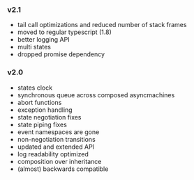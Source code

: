 ### v2.1

- tail call optimizations and reduced number of stack frames
- moved to regular typescript (1.8)
- better logging API
- multi states
- dropped promise dependency
 
### v2.0
 
- states clock
- synchronous queue across composed asyncmachines
- abort functions
- exception handling
- state negotiation fixes
- state piping fixes
- event namespaces are gone
- non-negotiation transitions
- updated and extended API
- log readability optimized
- composition over inheritance
- (almost) backwards compatible